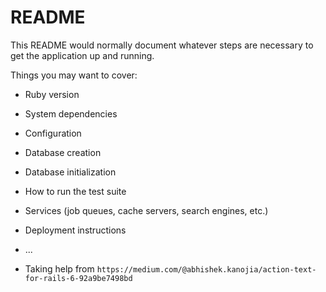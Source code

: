 # README

This README would normally document whatever steps are necessary to get the
application up and running.

Things you may want to cover:

* Ruby version

* System dependencies

* Configuration

* Database creation

* Database initialization

* How to run the test suite

* Services (job queues, cache servers, search engines, etc.)

* Deployment instructions

* ...

* Taking help from ```https://medium.com/@abhishek.kanojia/action-text-for-rails-6-92a9be7498bd```
